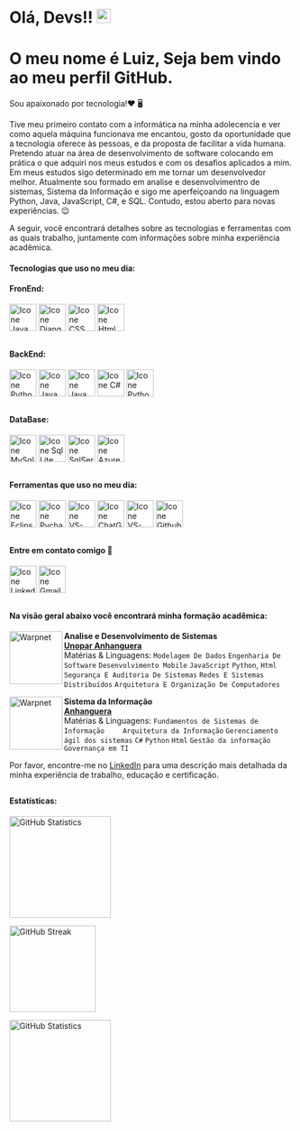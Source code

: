 <link rel="stylesheet" href="https://cdn.jsdelivr.net/gh/devicons/devicon@v2.15.1/devicon.min.css">

# Olá, Devs!! <img src="https://media.giphy.com/media/hvRJCLFzcasrR4ia7z/giphy.gif" width="25px">
<h1>O meu nome é Luiz, Seja bem vindo ao meu perfil GitHub.</h1> 

Sou apaixonado por tecnologia!❤️ 🖥

Tive meu primeiro contato com a informática na minha adolecencia e ver como aquela máquina funcionava me encantou, 
gosto da oportunidade que a tecnologia oferece às pessoas, e da proposta de facilitar a vida humana.
Pretendo atuar na área de desenvolvimento de software colocando em prática o que adquiri nos meus estudos e com os desafios aplicados a mim.
Em meus estudos sigo determinado em me tornar um desenvolvedor melhor.
Atualmente sou formado em analise e desenvolvimentro de sistemas, Sistema da Informação e sigo me aperfeiçoando na linguagem Python, Java, JavaScript,
C#, e SQL. Contudo, estou aberto para novas experiências. 😉 

A seguir, você encontrará detalhes sobre as tecnologias e ferramentas com as quais trabalho, juntamente com informações sobre minha experiência acadêmica.
 
#### Tecnologias que uso no meu dia: 

#### FronEnd:

[<img height="48px" width="48px" alt="Icone Java Script" src="https://skillicons.dev/icons?i=js"/>](https://developer.mozilla.org/pt-BR/docs/Web/JavaScript)
[<img height="48px" width="48px" alt="Icone Django" src="https://skillicons.dev/icons?i=django"/>](https://docs.djangoproject.com/en/5.0/)
 [<img height="48px" width="48px" alt="Icone CSS" src="https://skillicons.dev/icons?i=css"/>](https://developer.mozilla.org/pt-BR/docs/Web/CSS) 
[<img height="48px" width="48px" alt="Icone Html" src="https://skillicons.dev/icons?i=html"/>](https://developer.mozilla.org/pt-BR/docs/Web/HTML) 

##
 
#### BackEnd:

[<img height="48px" width="48px" alt="Icone Python" src="https://skillicons.dev/icons?i=python"/>](https://www.python.org/) 
[<img height="48px" width="48px" alt="Icone Java Script" src="https://skillicons.dev/icons?i=js"/>](https://developer.mozilla.org/pt-BR/docs/Web/JavaScript)
[<img height="48px" width="48px" alt="Icone Java" src="https://skillicons.dev/icons?i=java"/>](https://www.oracle.com/br/java/technologies/) 
[<img height="48px" width="48px" alt="Icone C#" src="https://skillicons.dev/icons?i=cs"/>](https://learn.microsoft.com/pt-br/cpp/cpp/?view=msvc-170) 
[<img height="48px" width="48px" alt="Icone Python" src="https://skillicons.dev/icons?i=cpp"/>](https://dotnet.microsoft.com/pt-br/languages/csharp) 

##

#### DataBase:

[<img height="48px" width="48px" alt="Icone MySql" src="https://skillicons.dev/icons?i=mysql"/>](https://www.mysql.com/) 
[<img height="48px" width="48px" alt="Icone Sql Lite" src="https://skillicons.dev/icons?i=sqlite"/>](https://www.sqlite.org/docs.html) 
[<img height="48px" width="48px" alt="Icone SqlServer" src="https://i.postimg.cc/McX0F2Qv/sql-server-1.png"/>](https://www.apachefriends.org/docs/) 
[<img height="48px" width="48px" alt="Icone Azure" src="https://skillicons.dev/icons?i=azure"/>](https://learn.microsoft.com/en-us/azure/devops/?view=azure-devops)  


##

#### Ferramentas que uso no meu dia:  

[<img height="48px" width="48px" alt="Icone Eclipse" src="https://skillicons.dev/icons?i=eclipse"/>](https://www.eclipse.org/) 
[<img height="48px" width="48px" alt="Icone Pycharm" src="https://skillicons.dev/icons?i=pycharm"/>](https://www.jetbrains.com/pt-br/pycharm/) 
[<img height="48px" width="48px" alt="Icone VS-Code" src="https://skillicons.dev/icons?i=vscode"/>](https://code.visualstudio.com)
[<img height="48px" width="48px" alt="Icone ChatGpt" src="https://i.postimg.cc/dkLWrZBN/bate-papo-gpt.png"/>](https://chatgpt.com/) 
[<img height="48px" width="48px" alt="Icone VS-Studio" src="https://skillicons.dev/icons?i=visualstudio"/>](https://visualstudio.microsoft.com/pt-br/downloads/)
[<img height="48px" width="48px" alt="Icone Github" src="https://skillicons.dev/icons?i=github"/>](https://github.com/) 
## 

#### Entre em contato comigo :calling:

[<img height="48px" width="48px" alt="Icone Linkedin" src="https://skillicons.dev/icons?i=linkedin"/>](https://www.linkedin.com/in/luiz-carvalho-a974a3172)
[<img height="48px" width="48px" alt="Icone Gmail" src="https://skillicons.dev/icons?i=gmail"/>](mailto:luiz.fe.carvalho36@gmail.com)
##

#### Na visão geral abaixo você encontrará minha formação acadêmica:

[<img align="left" height="94px" width="94px" alt="Warpnet" src="https://i.postimg.cc/HJHnrQpH/baixados.jpg"/>](https://www.unopar.com.br/)
**Analise e Desenvolvimento de Sistemas** \
[**Unopar Anhanguera**](https://www.unopar.com.br/) \
Matérias & Linguagens: `Modelagem De Dados` `Engenharia De Software` `Desenvolvimento Mobile` `JavaScript` `Python`, `Html` `Segurança E Auditoria De Sistemas` `Redes E Sistemas Distribuídos` `Arquitetura E Organização De Computadores`
<br/>

[<img align="left" height="94px" width="94px" alt="Warpnet" src="https://i.postimg.cc/K1bxfxCD/339c42e4369ac7ff49bd2e9c25f63ade.jpg"/>](https://www.anhanguera.com/)
**Sistema da Informação** \
[**Anhanguera**](https://www.anhanguera.com/) \
Matérias & Linguagens: `Fundamentos de Sistemas de Informação` `	Arquitetura da Informação` `Gerenciamento ágil dos sistemas` `C#` `Python` `Html` `Gestão da informação` `Governança em TI`
<br/>

Por favor, encontre-me no [LinkedIn](https://www.linkedin.com/in/luiz-carvalho-a974a3172) para uma descrição mais detalhada da minha experiência de trabalho, educação e certificação.
##

#### Estatísticas:

<!-- Estatísticas das linguagens mais usadas -->
[<img height="180px" alt="GitHub Statistics" src="https://github-readme-stats.vercel.app/api/top-langs/?username=luizcarvalho2000&layout=compact&langs_count=7&theme=radical"/>](https://github.com/luizcarvalho2000)

<!-- Estatísticas de streak de commits -->
[<img height="153px" alt="GitHub Streak" src="http://github-readme-streak-stats.herokuapp.com/?user=luizcarvalho2000&theme=radical&locale=pt_BR&date_format=j%2Fn%5B%2FY%5D"/>](https://github.com/luizcarvalho2000)

<!-- Estatísticas gerais do GitHub -->
[<img height="180px" alt="GitHub Statistics" src="https://github-readme-stats.vercel.app/api/?username=luizcarvalho2000&show_icons=true&theme=radical"/>](https://github.com/luizcarvalho2000)






  

    
  

  
